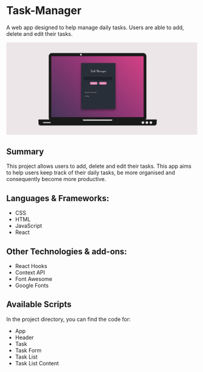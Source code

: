 # Task-Manager
A web app designed to help manage daily tasks. Users are able to add, delete and edit their tasks.

<img src="https://github.com/NeirouzJbira/Task-Manager/blob/main/img.png">


## Summary
This project allows users to add, delete and edit their tasks. This app aims to help users keep track of their daily tasks, be more organised and consequently become more productive.

## Languages & Frameworks:
- CSS 
- HTML
- JavaScript
- React

## Other Technologies & add-ons:
- React Hooks
- Context API
- Font Awesome
- Google Fonts

## Available Scripts

In the project directory, you can find the code for:
  - App
  - Header
  - Task
  - Task Form
  - Task List
  - Task List Content

